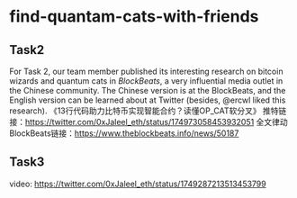 # find-quantam-cats-with-friends

## Task2
For Task 2, our team member published its interesting research on bitcoin wizards and quantum cats in *BlockBeats*, a very influential media outlet in the Chinese community.
The Chinese version is at the BlockBeats, and the English version can be learned about at Twitter (besides, @ercwl liked this research).
《13行代码助力比特币实现智能合约？读懂OP_CAT软分叉》
推特链接：https://twitter.com/0xJaleel_eth/status/174973058453932051
全文律动BlockBeats链接：https://www.theblockbeats.info/news/50187

## Task3
video:
https://twitter.com/0xJaleel_eth/status/1749287213513453799
